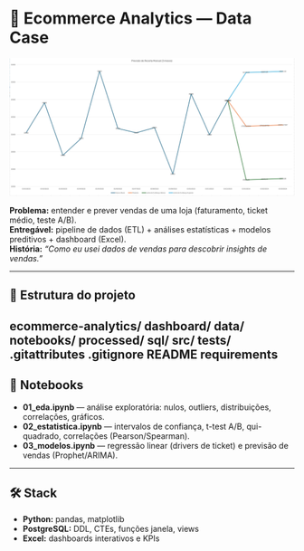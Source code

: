 # 🛒 Ecommerce Analytics — Data Case

<img src="/dashboard/Captura de tela 2025-08-19 142017.png" width="800">

**Problema:** entender e prever vendas de uma loja (faturamento, ticket médio, teste A/B).  
**Entregável:** pipeline de dados (ETL) + análises estatísticas + modelos preditivos + dashboard (Excel).  
**História:** *“Como eu usei dados de vendas para descobrir insights de vendas.”*

---

## 📂 Estrutura do projeto
ecommerce-analytics/
  dashboard/
  data/
  notebooks/
  processed/
  sql/
  src/
  tests/
  .gitattributes
  .gitignore
  README
  requirements
---

## 📓 Notebooks

- **01_eda.ipynb** — análise exploratória: nulos, outliers, distribuições, correlações, gráficos.  
- **02_estatistica.ipynb** — intervalos de confiança, t-test A/B, qui-quadrado, correlações (Pearson/Spearman).  
- **03_modelos.ipynb** — regressão linear (drivers de ticket) e previsão de vendas (Prophet/ARIMA).  

---

## 🛠️ Stack

- **Python:** pandas, matplotlib 
- **PostgreSQL:** DDL, CTEs, funções janela, views  
- **Excel:** dashboards interativos e KPIs  




